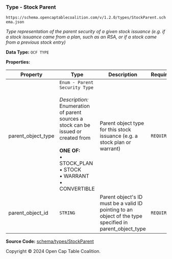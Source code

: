 ### Type - Stock Parent

`https://schema.opencaptablecoalition.com/v/1.2.0/types/StockParent.schema.json`

_Type representation of the parent security of a given stock issuance (e.g. if a stock issuance came from a plan, such as an RSA, or if a stock came from a previous stock entry)_

**Data Type:** `OCF TYPE`

**Properties:**

| Property           | Type                                                                                                                                                                                                                                | Description                                                                                             | Required   |
| ------------------ | ----------------------------------------------------------------------------------------------------------------------------------------------------------------------------------------------------------------------------------- | ------------------------------------------------------------------------------------------------------- | ---------- |
| parent_object_type | `Enum - Parent Security Type`</br></br>_Description:_ Enumeration of parent sources a stock can be issued or created from</br></br>**ONE OF:** </br>&bull; STOCK_PLAN </br>&bull; STOCK </br>&bull; WARRANT </br>&bull; CONVERTIBLE | Parent object type for this stock issuance (e.g. a stock plan or warrant)                               | `REQUIRED` |
| parent_object_id   | `STRING`                                                                                                                                                                                                                            | Parent object's ID must be a valid ID pointing to an object of the type specified in parent_object_type | `REQUIRED` |

**Source Code:** [schema/types/StockParent](../../../../schema/types/StockParent.schema.json)

Copyright © 2024 Open Cap Table Coalition.
